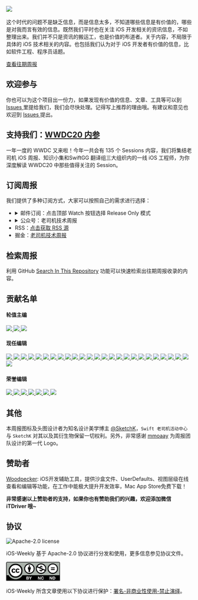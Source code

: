 ![](https://github.com/SwiftOldDriver/iOS-Weekly/blob/master/assets/ios-weekly.png?raw=true)

这个时代的问题不是缺乏信息，而是信息太多，不知道哪些信息是有价值的，哪些是对我而言有效的信息。既然我们平时也在关注 iOS 开发相关的资讯信息，不如整理出来。我们并不只是资讯的搬运工，也是价值的布道者。关于内容，不局限于具体的 iOS 技术相关的内容。也包括我们认为对于 iOS 开发者有价值的信息，比如软件工程、程序员话题。

[查看往期周报](https://github.com/SwiftOldDriver/iOS-Weekly/releases)

## 欢迎参与

你也可以为这个项目出一份力，如果发现有价值的信息、文章、工具等可以到 [Issues ](https://github.com/SwiftOldDriver/iOS-Weekly/issues) 里提给我们，我们会尽快处理。记得写上推荐的理由哦。有建议和意见也欢迎到 [Issues ](https://github.com/SwiftOldDriver/iOS-Weekly/issues) 提出。

## 支持我们：[WWDC20 内参](https://xiaozhuanlan.com/wwdc20)

一年一度的 WWDC 又来啦！今年一共会有 135 个 Sessions 内容，我们将集结老司机 iOS 周报、知识小集和SwiftGG 翻译组三大组织内的一线 iOS 工程师，为你深度解读 WWDC20 中那些值得关注的 Session。

## 订阅周报

我们提供了多种订阅方式，大家可以按照自己的需求进行选择：

- <details><summary>邮件订阅：点击顶部 Watch 按钮选择 Release Only 模式</summary><p><img src="https://github.com/SwiftOldDriver/iOS-Weekly/blob/master/assets/release_only.png?raw=true" alt style="max-width=100%;"></p></details>
- <details><summary>公众号：老司机技术周报</summary><p><img src="https://github.com/SwiftOldDriver/iOS-Weekly/blob/master/assets/qrcode_for_wechat.jpg?raw=true" alt style="max-width=100%;"></p></details>
- RSS：[点击获取 RSS 源](https://github.com/SwiftOldDriver/iOS-Weekly/releases.atom)
- 掘金：[老司机技术周报](https://juejin.im/user/5a52075e6fb9a01c9d31b107/posts)

## 检索周报

利用 GitHub [Search In This Repository](https://github.com/SwiftOldDriver/iOS-Weekly/search?q=swift&unscoped_q=swift) 功能可以快速检索出往期周报收录的内容。

## 贡献名单

#### 轮值主编
<div>
<a href='https://github.com/ParsifalC'>
<img src='https://github.com/SwiftOldDriver/iOS-Weekly/blob/master/assets/author/ParsifalC.png?raw=true'>
</a>
<a href='https://github.com/linwenbang'>
<img src='https://github.com/SwiftOldDriver/iOS-Weekly/blob/master/assets/author/linwenbang.png?raw=true'>
</a>
<a href='https://github.com/Damonvvong'>
<img src='https://github.com/SwiftOldDriver/iOS-Weekly/blob/master/assets/author/Damonvvong.png?raw=true'>
</a>
</div>

#### 现任编辑

<div>
<a href='https://github.com/iblacksun'>
<img src='https://github.com/SwiftOldDriver/iOS-Weekly/blob/master/assets/author/iblacksun.png?raw=true'>
</a>
<a href='https://github.com/EyreFree'>
<img src='https://github.com/SwiftOldDriver/iOS-Weekly/blob/master/assets/author/EyreFree.png?raw=true'>
</a>
<a href='https://github.com/kemchenj'>
<img src='https://github.com/SwiftOldDriver/iOS-Weekly/blob/master/assets/author/kemchenj.png?raw=true'>
</a>
<a href='https://github.com/Damonvvong'>
<img src='https://github.com/SwiftOldDriver/iOS-Weekly/blob/master/assets/author/Damonvvong.png?raw=true'>
</a>
<a href='https://github.com/josephchang10'>
<img src='https://github.com/SwiftOldDriver/iOS-Weekly/blob/master/assets/author/josephchang10.png?raw=true'>
</a>
<a href='https://github.com/raozhizhen'>
<img src='https://github.com/SwiftOldDriver/iOS-Weekly/blob/master/assets/author/raozhizhen.png?raw=true'>
</a>
<a href='https://github.com/ParsifalC'>
<img src='https://github.com/SwiftOldDriver/iOS-Weekly/blob/master/assets/author/ParsifalC.png?raw=true'>
</a>
<a href='https://github.com/aaaron7'>
<img src='https://github.com/SwiftOldDriver/iOS-Weekly/blob/master/assets/author/aaaron7.png?raw=true'>
</a>
<a href='https://github.com/KyoLi'>
<img src='https://github.com/SwiftOldDriver/iOS-Weekly/blob/master/assets/author/KyoLi.png?raw=true'>
</a>
<a href='https://github.com/anotheren'>
<img src='https://github.com/SwiftOldDriver/iOS-Weekly/blob/master/assets/author/anotheren.png?raw=true'>
</a>
<a href='https://github.com/waterXu'>
<img src='https://github.com/SwiftOldDriver/iOS-Weekly/blob/master/assets/author/waterXu.png?raw=true'>
</a>
<a href='https://github.com/looping'>
<img src='https://github.com/SwiftOldDriver/iOS-Weekly/blob/master/assets/author/looping.png?raw=true'>
</a>
<a href='https://github.com/olddonkey'>
<img src='https://github.com/SwiftOldDriver/iOS-Weekly/blob/master/assets/author/olddonkey.png?raw=true'>
</a>
<a href='https://github.com/xiaofei86'>
<img src='https://github.com/SwiftOldDriver/iOS-Weekly/blob/master/assets/author/xiaofei86.png?raw=true'>
</a>
<a href='https://github.com/linwenbang'>
<img src='https://github.com/SwiftOldDriver/iOS-Weekly/blob/master/assets/author/linwenbang.png?raw=true'>
</a>
<a href='https://github.com/ChinaFishNews'>
<img src='https://github.com/SwiftOldDriver/iOS-Weekly/blob/master/assets/author/ChinaFishNews.png?raw=true'>
</a>
<a href='https://github.com/nianran'>
<img src='https://github.com/SwiftOldDriver/iOS-Weekly/blob/master/assets/author/nianran.png?raw=true'>
</a>
<a href='https://github.com/waz0820'>
<img src='https://github.com/SwiftOldDriver/iOS-Weekly/blob/master/assets/author/waz0820.png?raw=true'>
</a>
<a href='https://github.com/zvving'>
<img src='https://github.com/SwiftOldDriver/iOS-Weekly/blob/master/assets/author/zvving.png?raw=true'>
</a>
<a href='https://github.com/GesanTung'>
<img src='https://github.com/SwiftOldDriver/iOS-Weekly/blob/master/assets/author/GesanTung.png?raw=true'>
</a>
<a href='https://github.com/knightsj'>
<img src='https://github.com/SwiftOldDriver/iOS-Weekly/blob/master/assets/author/knightsj.png?raw=true'>
</a>
<a href='https://github.com/CrazyCoderShi'>
<img src='https://github.com/SwiftOldDriver/iOS-Weekly/blob/master/assets/author/CrazyCoderShi.png?raw=true'>
</a>
<a href='https://github.com/SatanWoo'>
<img src='https://github.com/SwiftOldDriver/iOS-Weekly/blob/master/assets/author/SatanWoo.png?raw=true'>
</a>
<a href='https://github.com/ztlyyznf001'>
<img src='https://github.com/SwiftOldDriver/iOS-Weekly/blob/master/assets/author/ztlyyznf001.png?raw=true'>
</a>
<a href='https://github.com/JonyFang'>
<img src='https://github.com/SwiftOldDriver/iOS-Weekly/blob/master/assets/author/JonyFang.png?raw=true'>
</a>
<a href='https://github.com/ZengyiMa'>
<img src='https://github.com/SwiftOldDriver/iOS-Weekly/blob/master/assets/author/ZengyiMa.png?raw=true'>
</a>
</div>

#### 荣誉编辑

<div>
<a href='https://github.com/lacklock'>
<img src='https://github.com/SwiftOldDriver/iOS-Weekly/blob/master/assets/author/lacklock.png?raw=true'>
</a>
<a href='https://github.com/mmoaay'>
<img src='https://github.com/SwiftOldDriver/iOS-Weekly/blob/master/assets/author/mmoaay.png?raw=true'>
</a>
<a href='https://github.com/awhisper'>
<img src='https://github.com/SwiftOldDriver/iOS-Weekly/blob/master/assets/author/awhisper.png?raw=true'>
</a>
<a href='https://github.com/zangqilong198812'>
<img src='https://github.com/SwiftOldDriver/iOS-Weekly/blob/master/assets/author/zangqilong198812.png?raw=true'>
</a>
<a href='https://github.com/100mango'>
<img src='https://github.com/SwiftOldDriver/iOS-Weekly/blob/master/assets/author/100mango.png?raw=true'>
</a>
<a href='https://github.com/tom510230'>
<img src='https://github.com/SwiftOldDriver/iOS-Weekly/blob/master/assets/author/tom510230.png?raw=true'>
</a>
<a href='https://github.com/yxztj'>
<img src='https://github.com/SwiftOldDriver/iOS-Weekly/blob/master/assets/author/yxztj.png?raw=true'>
</a>
</div>


## 其他

本周报图标及头图设计者为知名设计美学博主 [@SketchK](https://github.com/SketchK)，`Swift 老司机活动中心` 与 `SketchK` 对其以及其衍生物保留一切权利。另外，非常感谢 [mmoaay](https://weibo.com/smmoaay) 为周报团队设计的第一代 Logo。

## 赞助者

[Woodpecker](https://apps.apple.com/cn/app/woodpecker/id1333548463?mt=12): iOS开发辅助工具，提供沙盒文件、UserDefaults、视图层级在线查看和编辑等功能，在工作中能极大提升开发效率，Mac App Store免费下载！

**非常感谢以上赞助者的支持，如果你也有赞助我们的兴趣，欢迎添加微信 iTDriver 哦~**

## 协议

<img alt="Apache-2.0 license" src="https://www.apache.org/img/ASF20thAnniversary.jpg" width="128">

iOS-Weekly 基于 Apache-2.0 协议进行分发和使用，更多信息参见协议文件。

<img src='https://github.com/EyreFree/EFArticles/blob/master/res/cc-by-nc-nd.png?raw=true' width='145.77' height='51'/>

iOS-Weekly 所含文章使用以下协议进行保护：[署名-非商业性使用-禁止演绎](http://creativecommons.org/licenses/by-nc-nd/3.0/cn/)。
